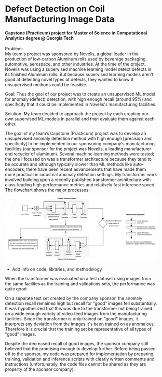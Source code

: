 # Defect Detection on Coil Manufacturing Image Data

#### Capstone (Practicum) project for Master of Science in Computational Analytics degree @ Georgia Tech

Problem:  
My team's project was sponsored by Novelis, a global leader in the production of low-carbon Aluminum rolls used by beverage packaging, automotive, aerospace, and other industries. At the time of the project. Novelis was using a supervised machine learning model detect defects in its finished Aluminum rolls. But because supervised learning models aren't good at detecting novel types of defects, they wanted to know if unsupervised methods could be feasible. 

Goal: 
Thus the goal of our project was to create an unsupervised ML model for anomaly (defect) detection, with high enough recall (around 95%) and specificity that it could be implemented in Novelis's manufacturing facilities. 

Solution:
My team decided to approach the project by each creating our own supervised ML models in parallel and then evaluate them against each other. 

The goal of my team’s Capstone (Practicum) project was to develop an unsupervised anomaly detection method with high enough [precision and specificity] to be implemented in our sponsoring company's manufacturing facilities (our sponsor for the project was Novelis, a leading manufacturer and recycler of aluminum). Several machine learning methods were tested; the one I focused on was a transformer architecture because they tend to be accurate and although typically slower than ML methods like auto-encoders, there have been recent advancements that have made them more practical in industrial anomaly detection settings. My transformer work involved building upon a recently published transformer architecture with class-leading high performance metrics and relatively fast inference speed. The flowchart shows the major processes:

<img src="./images/transformer_figure.png" width="920" alt="A flow diagram of the transformer architecture showing the encoder, the bottleneck, and the decoder">

- Add info on code, libraries, and methodology
  
When the transformer was evaluated on a test dataset using images from the same facilites as the training and validations sets, the performance was quite good:

On a separate test set created by the company sponsor, the anomaly detection recall remained high but recall for "good" images fell substantially. It was hypothesized that this was due to the transformer not being trained on a wide enough variety of video feed images from the manufacturing facilities. Since the transformer is only trained on "good" images, it interprets any deviation from the images it's been trained on as anomalous. Therefore it is crucial that the training set be representative of all types of "good" images. 

Despite the decreased recall of good images, the sponsor company still believed that the promising enough to develop further. Before being passed off to the sponsor, my code was prepared for implementation by preparing training, validation and inference scripts with clearly written comments and instructions (unfortunately, the code files cannot be shared as they are property of the sponsor company). 
